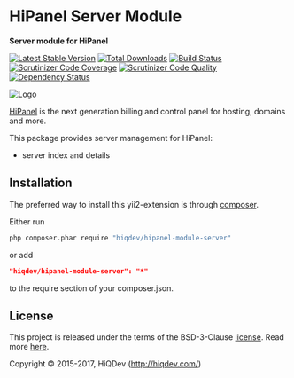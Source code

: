 # HiPanel Server Module

**Server module for HiPanel**

[![Latest Stable Version](https://poser.pugx.org/hiqdev/hipanel-module-server/v/stable)](https://packagist.org/packages/hiqdev/hipanel-module-server)
[![Total Downloads](https://poser.pugx.org/hiqdev/hipanel-module-server/downloads)](https://packagist.org/packages/hiqdev/hipanel-module-server)
[![Build Status](https://img.shields.io/travis/hiqdev/hipanel-module-server.svg)](https://travis-ci.org/hiqdev/hipanel-module-server)
[![Scrutinizer Code Coverage](https://img.shields.io/scrutinizer/coverage/g/hiqdev/hipanel-module-server.svg)](https://scrutinizer-ci.com/g/hiqdev/hipanel-module-server/)
[![Scrutinizer Code Quality](https://img.shields.io/scrutinizer/g/hiqdev/hipanel-module-server.svg)](https://scrutinizer-ci.com/g/hiqdev/hipanel-module-server/)
[![Dependency Status](https://www.versioneye.com/php/hiqdev:hipanel-module-server/dev-master/badge.svg)](https://www.versioneye.com/php/hiqdev:hipanel-module-server/dev-master)

[![Logo](https://raw.githubusercontent.com/hiqdev/hipanel-core/master/docs/logo.png)](https://hipanel.com/)

[HiPanel](http://hipanel.com) is the next generation billing and control panel for hosting, domains and more.

This package provides server management for HiPanel:

- server index and details

## Installation

The preferred way to install this yii2-extension is through [composer](http://getcomposer.org/download/).

Either run

```sh
php composer.phar require "hiqdev/hipanel-module-server"
```

or add

```json
"hiqdev/hipanel-module-server": "*"
```

to the require section of your composer.json.

## License

This project is released under the terms of the BSD-3-Clause [license](LICENSE).
Read more [here](http://choosealicense.com/licenses/bsd-3-clause).

Copyright © 2015-2017, HiQDev (http://hiqdev.com/)
